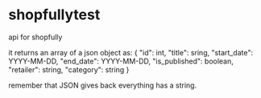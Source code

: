 # shopfullytest
api for shopfully

it returns an array of a json object as:
{
    "id": int,
    "title": sring,
    "start_date": YYYY-MM-DD,
    "end_date": YYYY-MM-DD,
    "is_published": boolean,
    "retailer": string,
    "category": string
}

remember that JSON gives back everything has a string.
